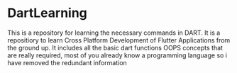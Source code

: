 # DartLearning
This is a repository for learning the necessary commands in DART. It is a repositiory to learn Cross Platform Development of Flutter Applications from the ground up. 
It includes all the basic dart functions 
OOPS concepts that are really required, most of you already know a programming language so i have removed the redundant information


